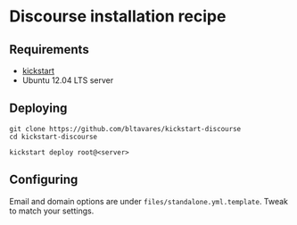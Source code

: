 # Discourse installation recipe

## Requirements

* [kickstart](https://github.com/bltavares/kickstart)
* Ubuntu 12.04 LTS server

## Deploying

```
git clone https://github.com/bltavares/kickstart-discourse
cd kickstart-discourse

kickstart deploy root@<server>
```

## Configuring

Email and domain options are under `files/standalone.yml.template`.
Tweak to match your settings.

